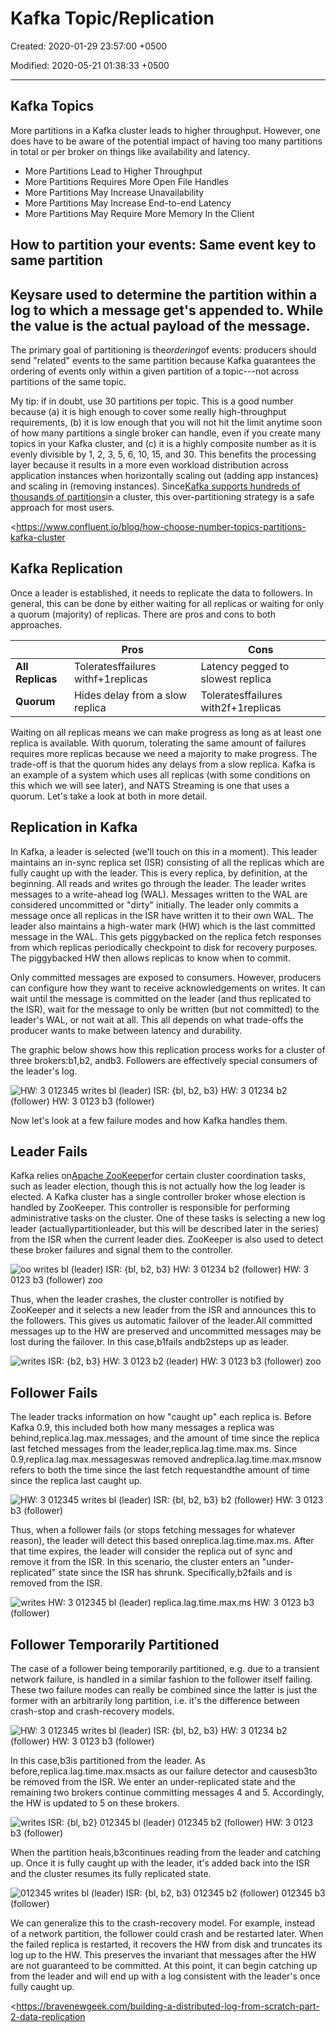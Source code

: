# Kafka Topic/Replication

Created: 2020-01-29 23:57:00 +0500

Modified: 2020-05-21 01:38:33 +0500

---

## Kafka Topics

More partitions in a Kafka cluster leads to higher throughput. However, one does have to be aware of the potential impact of having too many partitions in total or per broker on things like availability and latency.
-   More Partitions Lead to Higher Throughput
-   More Partitions Requires More Open File Handles
-   More Partitions May Increase Unavailability
-   More Partitions May Increase End-to-end Latency
-   More Partitions May Require More Memory In the Client

## How to partition your events: Same event key to same partition

## Keysare used to determine the partition within a log to which a message get's appended to. While the value is the actual payload of the message.

The primary goal of partitioning is the*ordering*of events: producers should send "related" events to the same partition because Kafka guarantees the ordering of events only within a given partition of a topic---not across partitions of the same topic.

My tip: if in doubt, use 30 partitions per topic. This is a good number because (a) it is high enough to cover some really high-throughput requirements, (b) it is low enough that you will not hit the limit anytime soon of how many partitions a single broker can handle, even if you create many topics in your Kafka cluster, and (c) it is a highly composite number as it is evenly divisible by 1, 2, 3, 5, 6, 10, 15, and 30. This benefits the processing layer because it results in a more even workload distribution across application instances when horizontally scaling out (adding app instances) and scaling in (removing instances). Since[Kafka supports hundreds of thousands of partitions](https://www.confluent.io/blog/apache-kafka-supports-200k-partitions-per-cluster)in a cluster, this over-partitioning strategy is a safe approach for most users.

<https://www.confluent.io/blog/how-choose-number-topics-partitions-kafka-cluster

## Kafka Replication

Once a leader is established, it needs to replicate the data to followers. In general, this can be done by either waiting for all replicas or waiting for only a quorum (majority) of replicas. There are pros and cons to both approaches.

|                 | **Pros**                               | **Cons**                                |
|------------|------------------------------|------------------------------|
| **All Replicas** | Toleratesffailures withf+1replicas | Latency pegged to slowest replica       |
| **Quorum**       | Hides delay from a slow replica        | Toleratesffailures with2f+1replicas |

Waiting on all replicas means we can make progress as long as at least one replica is available. With quorum, tolerating the same amount of failures requires more replicas because we need a majority to make progress. The trade-off is that the quorum hides any delays from a slow replica. Kafka is an example of a system which uses all replicas (with some conditions on this which we will see later), and NATS Streaming is one that uses a quorum. Let's take a look at both in more detail.

## Replication in Kafka

In Kafka, a leader is selected (we'll touch on this in a moment). This leader maintains an in-sync replica set (ISR) consisting of all the replicas which are fully caught up with the leader. This is every replica, by definition, at the beginning. All reads and writes go through the leader. The leader writes messages to a write-ahead log (WAL). Messages written to the WAL are considered uncommitted or "dirty" initially. The leader only commits a message once all replicas in the ISR have written it to their own WAL. The leader also maintains a high-water mark (HW) which is the last committed message in the WAL. This gets piggybacked on the replica fetch responses from which replicas periodically checkpoint to disk for recovery purposes. The piggybacked HW then allows replicas to know when to commit.

Only committed messages are exposed to consumers. However, producers can configure how they want to receive acknowledgements on writes. It can wait until the message is committed on the leader (and thus replicated to the ISR), wait for the message to only be written (but not committed) to the leader's WAL, or not wait at all. This all depends on what trade-offs the producer wants to make between latency and durability.

The graphic below shows how this replication process works for a cluster of three brokers:b1,b2, andb3. Followers are effectively special consumers of the leader's log.

![HW: 3 012345 writes bl (leader) ISR: {bl, b2, b3} HW: 3 01234 b2 (follower) HW: 3 0123 b3 (follower) ](../../media/Technologies-Kafka-Kafka-Topic-Replication-image1.png)

Now let's look at a few failure modes and how Kafka handles them.

## Leader Fails

Kafka relies on[Apache ZooKeeper](https://zookeeper.apache.org/)for certain cluster coordination tasks, such as leader election, though this is not actually how the log leader is elected. A Kafka cluster has a single controller broker whose election is handled by ZooKeeper. This controller is responsible for performing administrative tasks on the cluster. One of these tasks is selecting a new log leader (actuallypartitionleader, but this will be described later in the series) from the ISR when the current leader dies. ZooKeeper is also used to detect these broker failures and signal them to the controller.

![oo writes bl (leader) ISR: {bl, b2, b3} HW: 3 01234 b2 (follower) HW: 3 0123 b3 (follower) zoo ](../../media/Technologies-Kafka-Kafka-Topic-Replication-image2.png)

Thus, when the leader crashes, the cluster controller is notified by ZooKeeper and it selects a new leader from the ISR and announces this to the followers. This gives us automatic failover of the leader.All committed messages up to the HW are preserved and uncommitted messages may be lost during the failover. In this case,b1fails andb2steps up as leader.

![writes ISR: {b2, b3} HW: 3 0123 b2 (leader) HW: 3 0123 b3 (follower) zoo ](../../media/Technologies-Kafka-Kafka-Topic-Replication-image3.png)

## Follower Fails

The leader tracks information on how "caught up" each replica is. Before Kafka 0.9, this included both how many messages a replica was behind,replica.lag.max.messages, and the amount of time since the replica last fetched messages from the leader,replica.lag.time.max.ms. Since 0.9,replica.lag.max.messageswas removed andreplica.lag.time.max.msnow refers to both the time since the last fetch requestandthe amount of time since the replica last caught up.

![HW: 3 012345 writes bl (leader) ISR: {bl, b2, b3} b2 (follower) HW: 3 0123 b3 (follower) ](../../media/Technologies-Kafka-Kafka-Topic-Replication-image4.png)

Thus, when a follower fails (or stops fetching messages for whatever reason), the leader will detect this based onreplica.lag.time.max.ms. After that time expires, the leader will consider the replica out of sync and remove it from the ISR. In this scenario, the cluster enters an "under-replicated" state since the ISR has shrunk. Specifically,b2fails and is removed from the ISR.

![writes HW: 3 012345 bl (leader) replica.lag.time.max.ms HW: 3 0123 b3 (follower) ](../../media/Technologies-Kafka-Kafka-Topic-Replication-image5.png)

## Follower Temporarily Partitioned

The case of a follower being temporarily partitioned, e.g. due to a transient network failure, is handled in a similar fashion to the follower itself failing. These two failure modes can really be combined since the latter is just the former with an arbitrarily long partition, i.e. it's the difference between crash-stop and crash-recovery models.

![HW: 3 012345 writes bl (leader) ISR: {bl, b2, b3} HW: 3 01234 b2 (follower) HW: 3 0123 b3 (follower) ](../../media/Technologies-Kafka-Kafka-Topic-Replication-image6.png)

In this case,b3is partitioned from the leader. As before,replica.lag.time.max.msacts as our failure detector and causesb3to be removed from the ISR. We enter an under-replicated state and the remaining two brokers continue committing messages 4 and 5. Accordingly, the HW is updated to 5 on these brokers.

![writes ISR: {bl, b2} 012345 bl (leader) 012345 b2 (follower) HW: 3 0123 b3 (follower) ](../../media/Technologies-Kafka-Kafka-Topic-Replication-image7.png)

When the partition heals,b3continues reading from the leader and catching up. Once it is fully caught up with the leader, it's added back into the ISR and the cluster resumes its fully replicated state.

![012345 writes bl (leader) ISR: {bl, b2, b3} 012345 b2 (follower) 012345 b3 (follower) ](../../media/Technologies-Kafka-Kafka-Topic-Replication-image8.png)

We can generalize this to the crash-recovery model. For example, instead of a network partition, the follower could crash and be restarted later. When the failed replica is restarted, it recovers the HW from disk and truncates its log up to the HW. This preserves the invariant that messages after the HW are not guaranteed to be committed. At this point, it can begin catching up from the leader and will end up with a log consistent with the leader's once fully caught up.

<https://bravenewgeek.com/building-a-distributed-log-from-scratch-part-2-data-replication
